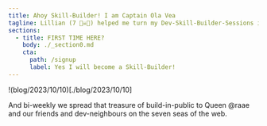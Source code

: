 ```yaml
---
title: Ahoy Skill-Builder! I am Captain Ola Vea
tagline: Lillian (7 🏴‍☠️👸) helped me turn my Dev-Skill-Builder-Sessions into a treasure hunt. So that every Dev-Skill-Builder-Session i do makes my work-life worthwhile. That's the treasure of work-worthwhileness I am hunting in my treasure hunt.
sections:
  - title: FIRST TIME HERE?
    body: ./_section0.md
    cta:
      path: /signup
      label: Yes I will become a Skill-Builder!
---
```


!(blog/2023/10/10)[./blog/2023/10/10]

And bi-weekly we spread that treasure of build-in-public to Queen @raae and our friends and dev-neighbours on the seven seas of the web.